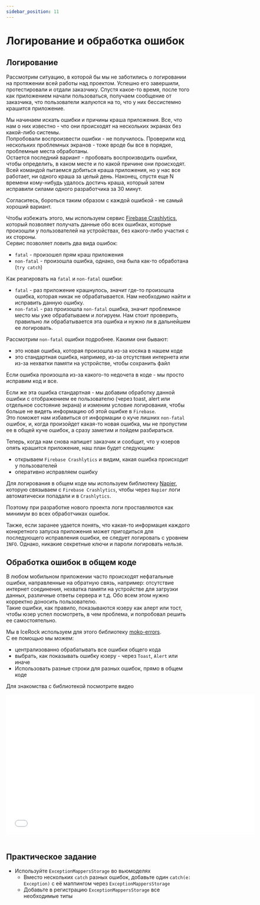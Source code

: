 ```yaml
---
sidebar_position: 11
---
```


# Логирование и обработка ошибок

## Логирование

Рассмотрим ситуацию, в которой бы мы не заботились о логировании на протяжении всей работы над проектом. Успешно его завершили, протестировали и отдали заказчику.
Спустя какое-то время, после того как приложением начали пользоваться, получаем сообщение от заказчика, что пользователи жалуются на то, что у них бессистемно крашится приложение.

Мы начинаем искать ошибки и причины краша приложения. Все, что нам о них известно - что они происходят на нескольких экранах без какой-либо системы.  
Попробовали воспроизвести ошибки - не получилось. Проверили код нескольких проблемных экранов - тоже вроде бы все в порядке, проблемные места обработаны.  
Остается последний вариант - пробовать воспроизводить ошибки, чтобы определить, в каком месте и по какой причине они происходят. Всей командой пытаемся добиться краша приложения, но у нас все работает, ни одного краша за целый день.
Наконец, спустя еще N времени кому-нибудь удалось достичь краша, который затем исправили силами одного разработчика за 30 минут.  

Согласитесь, бороться таким образом с каждой ошибкой - не самый хороший вариант. 

Чтобы избежать этого, мы используем сервис [Firebase Crashlytics](https://firebase.google.com/docs/crashlytics), который позволяет получать данные обо всех ошибках, которые произошли у пользователей на устройствах, без какого-либо участия с их стороны.  
Сервис позволяет ловить два вида ошибок:
  - `fatal` - произошел прям краш приложения
  - `non-fatal` - произошла ошибка, однако, она была как-то обработана (`try catch`)

Как реагировать на `fatal` и `non-fatal` ошибки:
  - `fatal` - раз приложение крашнулось, значит где-то произошла ошибка, которая никак не обрабатывается.
    Нам необходимо найти и исправить данную ошибку.
  - `non-fatal` - раз произошла `non-fatal` ошибка, значит проблемное место мы уже обрабатываем и логируем.
    Нам стоит проверить, правильно ли обрабатывается эта ошибка и нужно ли в дальнейшем ее логировать.
  
Рассмотрим `non-fatal` ошибки подробнее. Какими они бывают:
  - это новая ошибка, которая произошла из-за косяка в нашем коде
  - это стандартная ошибка, например, из-за отсутствия интернета или из-за нехватки памяти на устройстве, чтобы сохранить файл

Если ошибка произошла из-за какого-то недочета в коде - мы просто исправим код и все.  

Если же эта ошибка стандартная - мы добавим обработку данной ошибки с отображением ее пользователю (через toast, alert или отдельное состояние экрана)
и изменим условие логирования, чтобы больше не видеть информацию об этой ошибке в `Firebase`.  
Это поможет нам избавиться от информации о куче лишних `non-fatal` ошибок, и, когда произойдет какая-то новая ошибка, мы не пропустим ее в общей куче ошибок, а сразу заметим и пойдем разбираться.

Теперь, когда нам снова напишет заказчик и сообщит, что у юзеров опять крашится приложение, наш план будет следующим:
- открываем `Firebase Crashlytics` и видим, какая ошибка происходит у пользователей
- оперативно исправляем ошибку

Для логирования в общем коде мы используем библиотеку [Napier](https://github.com/AAkira/Napier), которую связываем с `Firebase Crashlytics`, чтобы через `Napier` логи автоматически попадали и в `Crashlytics`.

Поэтому при разработке нового проекта логи проставляются как минимум во всех обработчиках ошибок.

Также, если заранее удается понять, что какая-то информация каждого конкретного запуска приложения может пригодиться для последующего исправления ошибки, ее следует логировать с уровнем `INFO`.
Однако, никакие секретные ключи и пароли логировать нельзя.


## Обработка ошибок в общем коде

В любом мобильном приложении часто происходят нефатальные ошибки, направленные на обратную связь,
например: отсутствие интернет соединения, нехватка памяти на устройстве для загрузки данных, различные ответы сервера и т.д.
Обо всем этом нужно корректно доносить пользователю.  
Такие ошибки, как правило, показываются юзеру как алерт или тост, чтобы юзер успел посмотреть, в чем проблема, и попробовал решить ее самостоятельно. 

Мы в IceRock используем для этого библиотеку [moko-errors](https://github.com/icerockdev/moko-errors).  
С ее помощью мы можем:
- централизованно обрабатывать все ошибки общего кода
- выбрать, как показывать ошибку юзеру - через `Toast`, `Alert` или иначе
- Использовать разные строки для разных ошибок, прямо в общем коде

Для знакомства с библиотекой посмотрите видео
<iframe src="//www.youtube.com/embed/scvtK62zqz8" frameborder="0" allowfullscreen width="675" height="380"></iframe>
<br/>
<br/>

## Практическое задание
- Используйте `ExceptionMappersStorage` во вьюмоделях
  - Вместо нескольких `catch` разных ошибок, добавьте один `catch(e: Exception)` с её маппингом через `ExceptionMappersStorage`
  - Добавьте в регистрацию `ExceptionMappersStorage` все необходимые типы
